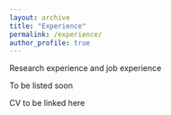 ```yaml
---
layout: archive
title: "Experience"
permalink: /experience/
author_profile: true
---
```


Research experience and job experience

To be listed soon 

CV to be linked here 
